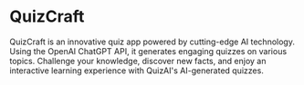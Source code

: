 # QuizCraft
QuizCraft is an innovative quiz app powered by cutting-edge AI technology. Using the OpenAI ChatGPT API, it generates engaging quizzes on various topics. Challenge your knowledge, discover new facts, and enjoy an interactive learning experience with QuizAI's AI-generated quizzes. 
